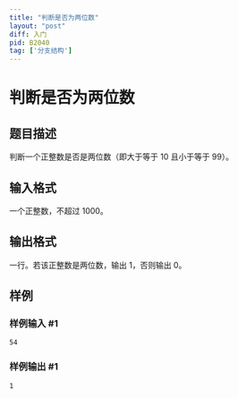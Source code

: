 ```yaml
---
title: "判断是否为两位数"
layout: "post"
diff: 入门
pid: B2040
tag: ['分支结构']
---
```

# 判断是否为两位数
## 题目描述

判断一个正整数是否是两位数（即大于等于 $10$ 且小于等于 $99$）。
## 输入格式

一个正整数，不超过 $1000$。
## 输出格式

一行。若该正整数是两位数，输出 $1$，否则输出 $0$。
## 样例

### 样例输入 #1
```
54
```
### 样例输出 #1
```
1
```
